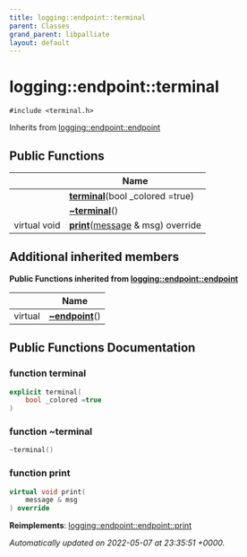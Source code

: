 ```yaml
---
title: logging::endpoint::terminal
parent: Classes
grand_parent: libpalliate
layout: default
---
```


# logging::endpoint::terminal






`#include <terminal.h>`

Inherits from [logging::endpoint::endpoint](/libpalliate/generated/Classes/classlogging_1_1endpoint_1_1endpoint)

## Public Functions

|                | Name           |
| -------------- | -------------- |
| | **[terminal](/libpalliate/generated/Classes/classlogging_1_1endpoint_1_1terminal#function-terminal)**(bool _colored =true) |
| | **[~terminal](/libpalliate/generated/Classes/classlogging_1_1endpoint_1_1terminal#function-~terminal)**() |
| virtual void | **[print](/libpalliate/generated/Classes/classlogging_1_1endpoint_1_1terminal#function-print)**([message](/libpalliate/generated/Classes/structlogging_1_1message) & msg) override |

## Additional inherited members

**Public Functions inherited from [logging::endpoint::endpoint](/libpalliate/generated/Classes/classlogging_1_1endpoint_1_1endpoint)**

|                | Name           |
| -------------- | -------------- |
| virtual | **[~endpoint](/libpalliate/generated/Classes/classlogging_1_1endpoint_1_1endpoint#function-~endpoint)**() |


## Public Functions Documentation

### function terminal

```cpp
explicit terminal(
    bool _colored =true
)
```


### function ~terminal

```cpp
~terminal()
```


### function print

```cpp
virtual void print(
    message & msg
) override
```


**Reimplements**: [logging::endpoint::endpoint::print](/libpalliate/generated/Classes/classlogging_1_1endpoint_1_1endpoint#function-print)



_Automatically updated on 2022-05-07 at 23:35:51 +0000._
